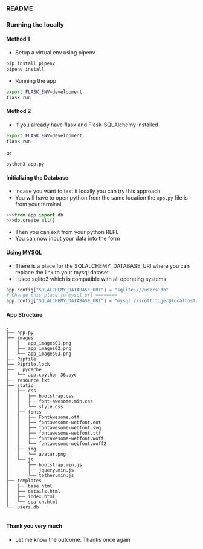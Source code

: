 ### README


### Running the locally
#### Method 1
+ Setup a virtual env using pipenv
```bash
pip install pipenv
pipenv install 
```

+ Running the app
```bash
export FLASK_ENV=development
flask run 
```


#### Method 2
+ If you already have flask and Flask-SQLAlchemy installed
```bash
export FLASK_ENV=development
flask run 
```

or 
```bash
python3 app.py 
```

#### Initializing the Database
+ Incase you want to test it locally you can try this approach
+ You will have to open python from the same location the `app.py` file is from your terminal.

```python
>>>from app import db 
>>>db.create_all()
```
+ Then you can exit from your python REPL
+ You can now input your data into the form


#### Using MYSQL
+ There is a place for the SQLALCHEMY_DATABASE_URI  where you can replace the link to your mysql dataset
+ I used sqlite3 which is compatible with all operating systems
```python
app.config["SQLALCHEMY_DATABASE_URI"] = "sqlite:///users.db"  
# Change this place to mysql url ========
app.config["SQLALCHEMY_DATABASE_URI"] = "mysql://scott:tiger@localhost/mydatabase"

```


#### App Structure
```
.
├── app.py
├── images
│   ├── app_images01.png
│   ├── app_images02.png
│   └── app_images03.png
├── Pipfile
├── Pipfile.lock
├── __pycache__
│   └── app.cpython-36.pyc
├── resource.txt
├── static
│   ├── css
│   │   ├── bootstrap.css
│   │   ├── font-awesome.min.css
│   │   └── style.css
│   ├── fonts
│   │   ├── FontAwesome.otf
│   │   ├── fontawesome-webfont.eot
│   │   ├── fontawesome-webfont.svg
│   │   ├── fontawesome-webfont.ttf
│   │   ├── fontawesome-webfont.woff
│   │   └── fontawesome-webfont.woff2
│   ├── img
│   │   └── avatar.png
│   └── js
│       ├── bootstrap.min.js
│       ├── jquery.min.js
│       └── tether.min.js
├── templates
│   ├── base.html
│   ├── details.html
│   ├── index.html
│   └── search.html
└── users.db


```

#### Thank you very much
+ Let me know the outcome. Thanks once again
